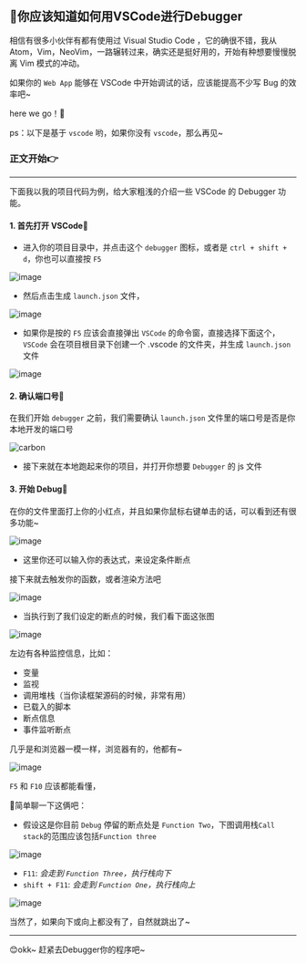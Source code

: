 #

## 🚀你应该知道如何用VSCode进行Debugger

相信有很多小伙伴有都有使用过 Visual Studio Code ，它的确很不错，我从 Atom，Vim，NeoVim，一路辗转过来，确实还是挺好用的，开始有种想要慢慢脱离 Vim 模式的冲动。

如果你的 `Web App` 能够在 VSCode 中开始调试的话，应该能提高不少写 Bug 的效率吧~

here we go！🚀

ps：以下是基于 `vscode` 哟，如果你没有 `vscode`，那么再见~

### 正文开始👉

------------------------------------------------

下面我以我的项目代码为例，给大家粗浅的介绍一些 VSCode 的 Debugger 功能。

#### 1. 首先打开 VSCode📌

- 进入你的项目目录中，并点击这个 `debugger` 图标，或者是 `ctrl + shift + d`，你也可以直接按 `F5`

![image](https://github.com/newObjectccc/newObjectccc.github.io/assets/42132586/fa926a80-a6d4-4e7b-9fed-41fd1f5693dc)

- 然后点击生成 `launch.json` 文件，

![image](https://github.com/newObjectccc/newObjectccc.github.io/assets/42132586/4d9552a2-1c4c-47db-8ccd-29496f50ef23)

- 如果你是按的 `F5` 应该会直接弹出 `VSCode` 的命令窗，直接选择下面这个，`VSCode` 会在项目根目录下创建一个 .vscode 的文件夹，并生成 `launch.json` 文件

![image](https://github.com/newObjectccc/newObjectccc.github.io/assets/42132586/c97884b7-b29a-4682-acf0-abe8cf828cb9)

#### 2. 确认端口号📌

在我们开始 `debugger` 之前，我们需要确认 `launch.json` 文件里的端口号是否是你本地开发的端口号
  
![carbon](https://github.com/newObjectccc/newObjectccc.github.io/assets/42132586/4249f7d7-a038-4016-ad96-58b895fe548f)

- 接下来就在本地跑起来你的项目，并打开你想要 `Debugger` 的 js 文件

#### 3. 开始 Debug📌

在你的文件里面打上你的小红点，并且如果你鼠标右键单击的话，可以看到还有很多功能~

![image](https://github.com/newObjectccc/newObjectccc.github.io/assets/42132586/6dd72f00-36ca-47b5-8ac7-92e57033aad8)

- 这里你还可以输入你的表达式，来设定条件断点

接下来就去触发你的函数，或者渲染方法吧

![image](https://github.com/newObjectccc/newObjectccc.github.io/assets/42132586/2140db6f-8ce5-4c06-88e0-e283975fb996)

- 当执行到了我们设定的断点的时候，我们看下面这张图

![image](https://github.com/newObjectccc/newObjectccc.github.io/assets/42132586/60807531-1756-4e12-95f4-1b0910010f93)

左边有各种监控信息，比如：

- 变量
- 监视
- 调用堆栈（当你读框架源码的时候，非常有用）
- 已载入的脚本
- 断点信息
- 事件监听断点

几乎是和浏览器一模一样，浏览器有的，他都有~

![image](https://github.com/newObjectccc/newObjectccc.github.io/assets/42132586/3b49bec4-23b4-4690-b4dc-a50e1f4c74bc)

`F5` 和 `F10` 应该都能看懂，

📌简单聊一下这俩吧：

- 假设这是你目前 `Debug` 停留的断点处是 `Function Two`，下图调用栈`Call stack`的范围应该包括`Function three`

![image](https://github.com/newObjectccc/newObjectccc.github.io/assets/42132586/911416d8-0f72-406f-aad1-1c80bc451edd)

- `F11`: *会走到 `Function Three`，执行栈向下*
- `shift + F11`: *会走到 `Function One`，执行栈向上*

![image](https://github.com/newObjectccc/newObjectccc.github.io/assets/42132586/6bcad45d-c144-4601-af75-e60719b5224d)

当然了，如果向下或向上都没有了，自然就跳出了~

------------------------------------------------

😊okk~ 赶紧去Debugger你的程序吧~
